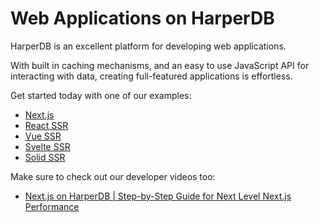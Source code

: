 # Web Applications on HarperDB

HarperDB is an excellent platform for developing web applications.

With built in caching mechanisms, and an easy to use JavaScript API for interacting with data, creating full-featured applications is effortless.

Get started today with one of our examples:

- [Next.js](https://github.com/HarperDB/nextjs-example)
- [React SSR](https://github.com/HarperDB/react-ssr-example)
- [Vue SSR](https://github.com/HarperDB/vue-ssr-example)
- [Svelte SSR](https://github.com/HarperDB/svelte-ssr-example)
- [Solid SSR](https://github.com/HarperDB/solid-ssr-example)

Make sure to check out our developer videos too:

- [Next.js on HarperDB | Step-by-Step Guide for Next Level Next.js Performance](https://youtu.be/GqLEwteFJYY)
